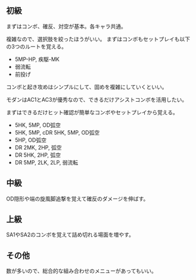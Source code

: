 ## 初級

まずはコンボ、確反、対空が基本。各キャラ共通。

複雑なので、選択肢を絞ったほうがいい。
まずはコンボもセットプレイも以下の3つのルートを覚える。

- 5MP-HP, 疾駆-MK
- 弱流転
- 前投げ

コンボと起き攻めはシンプルにして、固めを複雑にしていくといい。

モダンはAC1とAC3が優秀なので、できるだけアシストコンボを活用したい。

まずはできるだけヒット確認が簡単なコンボやセットプレイから覚える。

- 5HK, 5MP, OD弧空
- 5HK, 5MP, cDR 5HK, 5MP, OD弧空
- 5HP, OD弧空
- DR 2MK, 2HP, 弧空
- DR 5HK, 2HP, 弧空
- DR 5MP, 2LK, 2LP, 弱流転

## 中級

OD隠形や端の旋風脚追撃を覚えて確反のダメージを伸ばす。

## 上級

SA1やSA2のコンボを覚えて詰め切れる場面を増やす。

## その他

数が多いので、総合的な組み合わせのメニューがあってもいい。
